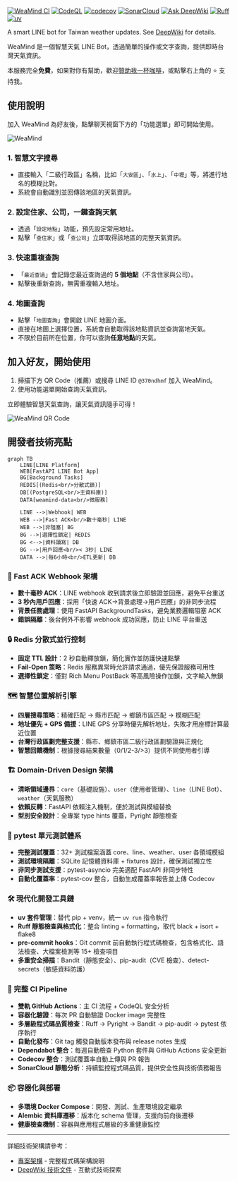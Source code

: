 [![WeaMind CI](https://github.com/kyomind/WeaMind/actions/workflows/ci.yml/badge.svg)](https://github.com/kyomind/WeaMind/actions/workflows/ci.yml)
[![CodeQL](https://github.com/kyomind/WeaMind/actions/workflows/codeql.yml/badge.svg)](https://github.com/kyomind/WeaMind/security/code-scanning)
[![codecov](https://codecov.io/gh/kyomind/WeaMind/branch/main/graph/badge.svg)](https://codecov.io/gh/kyomind/WeaMind)
[![SonarCloud](https://sonarcloud.io/api/project_badges/measure?project=kyomind_WeaMind&metric=sqale_rating)](https://sonarcloud.io/summary/overall?id=kyomind_WeaMind)
[![Ask DeepWiki](https://deepwiki.com/badge.svg)](https://deepwiki.com/kyomind/WeaMind)
[![Ruff](https://img.shields.io/endpoint?url=https://raw.githubusercontent.com/astral-sh/ruff/main/assets/badge/v2.json)](https://github.com/astral-sh/ruff)
[![uv](https://img.shields.io/endpoint?url=https://raw.githubusercontent.com/astral-sh/uv/main/assets/badge/v0.json)](https://github.com/astral-sh/uv)

A smart LINE bot for Taiwan weather updates. See [DeepWiki](https://deepwiki.com/kyomind/WeaMind) for details.

WeaMind 是一個智慧天氣 LINE Bot，透過簡單的操作或文字查詢，提供即時台灣天氣資訊。

本服務完全**免費**，如果對你有幫助，歡迎[贊助我一杯咖啡](https://portaly.cc/kyomind/support)，或點擊右上角的 ⭐️ 支持我。

## 使用說明

加入 WeaMind 為好友後，點擊聊天視窗下方的「功能選單」即可開始使用。

![WeaMind](https://img.kyomind.tw/2352352we-min-20250929-222126.png)

### 1. 智慧文字搜尋
- 直接輸入「二級行政區」名稱，比如「`大安區`」、「`水上`」、「`中壢`」等，將進行地名的模糊比對。
- 系統會自動識別並回傳該地區的天氣資訊。

### 2. 設定住家、公司，一鍵查詢天氣
- 透過「`設定地點`」功能，預先設定常用地址。
- 點擊「`查住家`」或「`查公司`」立即取得該地區的完整天氣資訊。

### 3. 快速重複查詢
- 「`最近查過`」會記錄您最近查詢過的 **5 個地點**（不含住家與公司）。
- 點擊後重新查詢，無需重複輸入地址。

### 4. 地圖查詢
- 點擊「`地圖查詢`」會開啟 LINE 地圖介面。
- 直接在地圖上選擇位置，系統會自動取得該地點資訊並查詢當地天氣。
- 不限於目前所在位置，你可以查詢**任意地點**的天氣。

## 加入好友，開始使用

1. 掃描下方 QR Code（推薦）或搜尋 LINE ID `@370ndhmf` 加入 WeaMind。
2. 使用功能選單開始查詢天氣資訊。

立即體驗智慧天氣查詢，讓天氣資訊隨手可得！

![WeaMind QR Code](https://img.kyomind.tw/wea-qrcode-min-20250929-223022.png)

## 開發者技術亮點

```mermaid
graph TB
    LINE[LINE Platform]
    WEB[FastAPI LINE Bot App]
    BG[Background Tasks]
    REDIS[(Redis<br/>分散式鎖)]
    DB[(PostgreSQL<br/>主資料庫)]
    DATA[weamind-data<br/>微服務]

    LINE -->|Webhook| WEB
    WEB -->|Fast ACK<br/>數十毫秒| LINE
    WEB -->|非阻塞| BG
    BG -->|選擇性鎖定| REDIS
    BG <-->|資料讀寫| DB
    BG -->|用戶回應<br/>< 3秒| LINE
    DATA -->|每6小時<br/>ETL更新| DB
```

### 🚀 Fast ACK Webhook 架構
- **數十毫秒 ACK**：LINE webhook 收到請求後立即驗證並回應，避免平台重送
- **3 秒內用戶回應**：採用「快速 ACK→背景處理→用戶回應」的非同步流程
- **背景任務處理**：使用 FastAPI BackgroundTasks，避免業務邏輯阻塞 ACK
- **錯誤隔離**：後台例外不影響 webhook 成功回應，防止 LINE 平台重送

### 🔒 Redis 分散式並行控制
- **固定 TTL 設計**：2 秒自動釋放鎖，簡化實作並防護快速點擊
- **Fail-Open 策略**：Redis 服務異常時允許請求通過，優先保證服務可用性
- **選擇性鎖定**：僅對 Rich Menu PostBack 等高風險操作加鎖，文字輸入無鎖

### 🗺️ 智慧位置解析引擎
- **四層搜尋策略**：精確匹配 → 縣市匹配 → 鄉鎮市區匹配 → 模糊匹配
- **地址優先 + GPS 備援**：LINE GPS 分享時優先解析地址，失敗才用座標計算最近位置
- **台灣行政區劃完整支援**：縣市、鄉鎮市區二級行政區劃驗證與正規化
- **智慧回饋機制**：根據搜尋結果數量（0/1/2-3/>3）提供不同使用者引導

### 🏗️ Domain-Driven Design 架構
- **清晰領域邊界**：`core`（基礎設施）、`user`（使用者管理）、`line`（LINE Bot）、`weather`（天氣服務）
- **依賴反轉**：FastAPI 依賴注入機制，便於測試與模組替換
- **型別安全設計**：全專案 type hints 覆蓋，Pyright 靜態檢查

### 🧪 pytest 單元測試體系
- **完整測試覆蓋**：32+ 測試檔案涵蓋 core、line、weather、user 各領域模組
- **測試環境隔離**：SQLite 記憶體資料庫 + fixtures 設計，確保測試獨立性
- **非同步測試支援**：pytest-asyncio 完美適配 FastAPI 非同步特性
- **自動化覆蓋率**：pytest-cov 整合，自動生成覆蓋率報告並上傳 Codecov

### 🛠️ 現代化開發工具鏈
- **uv 套件管理**：替代 pip + venv，統一 `uv run` 指令執行
- **Ruff 靜態檢查與格式化**：整合 linting + formatting，取代 black + isort + flake8
- **pre-commit hooks**：Git commit 前自動執行程式碼檢查，包含格式化、語法檢查、大檔案檢測等 15+ 檢查項目
- **多重安全掃描**：Bandit（靜態安全）、pip-audit（CVE 檢查）、detect-secrets（敏感資料防護）

### 🔄 完整 CI Pipeline
- **雙軌 GitHub Actions**：主 CI 流程 + CodeQL 安全分析
- **容器化驗證**：每次 PR 自動驗證 Docker image 完整性
- **多層級程式碼品質檢查**：Ruff → Pyright → Bandit → pip-audit → pytest 依序執行
- **自動化發布**：Git tag 觸發自動版本發布與 release notes 生成
- **Dependabot 整合**：每週自動檢查 Python 套件與 GitHub Actions 安全更新
- **Codecov 整合**：測試覆蓋率自動上傳與 PR 報告
- **SonarCloud 靜態分析**：持續監控程式碼品質，提供安全性與技術債務報告

### 📦 容器化與部署
- **多環境 Docker Compose**：開發、測試、生產環境設定繼承
- **Alembic 資料庫遷移**：版本化 schema 管理，支援向前向後遷移
- **健康檢查機制**：容器與應用程式層級的多重健康監控

---

詳細技術架構請參考：
- [專案架構](docs/Architecture-Code.md) - 完整程式碼架構說明
- [DeepWiki 技術文件](https://deepwiki.com/kyomind/WeaMind) - 互動式技術探索
